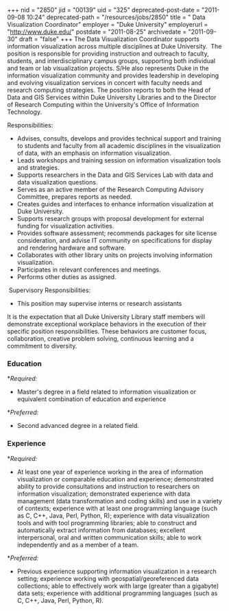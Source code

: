 +++
nid = "2850"
jid = "00139"
uid = "325"
deprecated-post-date = "2011-09-08 10:24"
deprecated-path = "/resources/jobs/2850"
title = " Data Visualization Coordinator"
employer = "Duke University"
employerurl = "http://www.duke.edu/"
postdate = "2011-08-25"
archivedate = "2011-09-30"
draft = "false"
+++
The Data Visualization Coordinator supports information visualization
across multiple disciplines at Duke University.  The position is
responsible for providing instruction and outreach to faculty, students,
and interdisciplinary campus groups, supporting both individual and team
or lab visualization projects. S/He also represents Duke in the
information visualization community and provides leadership in
developing and evolving visualization services in concert with faculty
needs and research computing strategies. The position reports to both
the Head of Data and GIS Services within Duke University Libraries and
to the Director of Research Computing within the University's Office of
Information Technology.

Responsibilities:

-   Advises, consults, develops and provides technical support and
    training to students and faculty from all academic disciplines in
    the visualization of data, with an emphasis on information
    visualization.
-   Leads workshops and training session on information visualization
    tools and strategies.
-   Supports researchers in the Data and GIS Services Lab with data and
    data visualization questions.
-   Serves as an active member of the Research Computing Advisory
    Committee, prepares reports as needed.
-   Creates guides and interfaces to enhance information visualization
    at Duke University.
-   Supports research groups with proposal development for external
    funding for visualization activities.
-   Provides software assessment; recommends packages for site license
    consideration, and advise IT community on specifications for display
    and rendering hardware and software.
-   Collaborates with other library units on projects involving
    information visualization.
-   Participates in relevant conferences and meetings.
-   Performs other duties as assigned.

 Supervisory Responsibilities:

-   This position may supervise interns or research assistants
  
It is the expectation that all Duke University Library staff members
will demonstrate exceptional workplace behaviors in the execution of
their specific position responsibilities. These behaviors are customer
focus, collaboration, creative problem solving, continuous learning and
a commitment to diversity.

### Education

**Required:*
-  Master's degree in a field related to information
visualization or equivalent combination of education and experience

**Preferred:*
-  Second advanced degree in a related field.

### Experience

**Required:*
-  At least one year of experience working in the area of
information visualization or comparable education and experience;
demonstrated ability to provide consultations and instruction to
researchers on information visualization; demonstrated experience with
data management (data transformation and coding skills) and use in a
variety of contexts; experience with at least one programming language
(such as C, C++, Java, Perl, Python, R); experience with data
visualization tools and with tool programming libraries; able to
construct and automatically extract information from databases;
excellent interpersonal, oral and written communication skills; able to
work independently and as a member of a team.

**Preferred:*
-  Previous experience supporting information visualization
in a research setting; experience working with geospatial/georeferenced
data collections; able to effectively work with large (greater than a
gigabyte) data sets; experience with additional programming languages
(such as C, C++, Java, Perl, Python, R).
